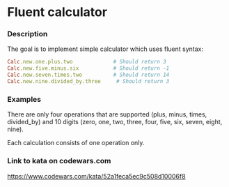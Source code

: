 # Fluent calculator

### Description
The goal is to implement simple calculator which uses fluent syntax:

```ruby
Calc.new.one.plus.two             # Should return 3
Calc.new.five.minus.six           # Should return -1
Calc.new.seven.times.two          # Should return 14
Calc.new.nine.divided_by.three     # Should return 3
```
### Examples
There are only four operations that are supported (plus, minus, times, divided_by) and 10 digits (zero, one, two, three, four, five, six, seven, eight, nine).

Each calculation consists of one operation only.

### Link to kata on codewars.com
https://www.codewars.com/kata/52a1feca5ec9c508d10006f8
